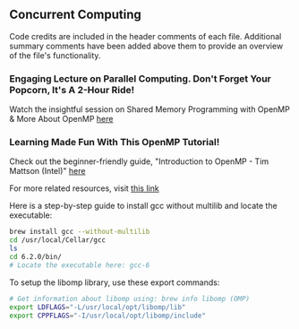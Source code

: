 ## Concurrent Computing

Code credits are included in the header comments of each file. Additional summary comments have been added above them to provide an overview of the file's functionality.

### Engaging Lecture on Parallel Computing. Don't Forget Your Popcorn, It's A 2-Hour Ride!

Watch the insightful session on Shared Memory Programming with OpenMP & More About OpenMP [here](https://youtu.be/fn2VAUSw6cI)

### Learning Made Fun With This OpenMP Tutorial!

Check out the beginner-friendly guide, "Introduction to OpenMP - Tim Mattson (Intel)" [here](https://www.youtube.com/playlist?list=PLLX-Q6B8xqZ8n8bwjGdzBJ25X2utwnoEG)

For more related resources, visit [this link](http://www.openmp.org/resources/tutorials-articles/)

Here is a step-by-step guide to install gcc without multilib and locate the executable:

```sh
brew install gcc --without-multilib
cd /usr/local/Cellar/gcc
ls
cd 6.2.0/bin/
# Locate the executable here: gcc-6
```

To setup the libomp library, use these export commands:

```sh
# Get information about libomp using: brew info libomp (OMP)
export LDFLAGS="-L/usr/local/opt/libomp/lib"
export CPPFLAGS="-I/usr/local/opt/libomp/include"
```

<br>
